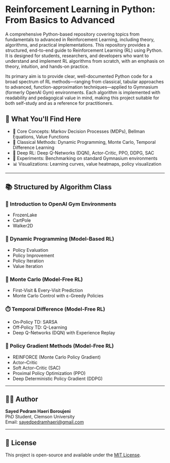# Reinforcement Learning in Python: From Basics to Advanced

A comprehensive Python-based repository covering topics from fundamentals to advanced in Reinforcement Learning, including theory, algorithms, and practical implementations. This repository provides a structured, end-to-end guide to Reinforcement Learning (RL) using Python. It is designed for students, researchers, and developers who want to understand and implement RL algorithms from scratch, with an emphasis on theory, intuition, and hands-on practice.

Its primary aim is to provide clear, well-documented Python code for a broad spectrum of RL methods—ranging from classical, tabular approaches to advanced, function-approximation techniques—applied to Gymnasium (formerly OpenAI Gym) environments. Each algorithm is implemented with readability and pedagogical value in mind, making this project suitable for both self-study and as a reference for practitioners.

## 📌 What You'll Find Here

- 📖 Core Concepts: Markov Decision Processes (MDPs), Bellman Equations, Value Functions  
- 🧠 Classical Methods: Dynamic Programming, Monte Carlo, Temporal Difference Learning  
- 🚀 Deep RL: Deep Q-Networks (DQN), Actor-Critic, PPO, DDPG, SAC  
- 🧪 Experiments: Benchmarking on standard Gymnasium environments  
- 📊 Visualizations: Learning curves, value heatmaps, policy visualization

---

## 📚 Structured by Algorithm Class

### 🧱 Introduction to OpenAI Gym Environments
- FrozenLake  
- CartPole  
- Walker2D  

### 🧮 Dynamic Programming (Model-Based RL)
- Policy Evaluation  
- Policy Improvement  
- Policy Iteration  
- Value Iteration  

### 🎲 Monte Carlo (Model-Free RL)
- First-Visit & Every-Visit Prediction  
- Monte Carlo Control with ε-Greedy Policies  

### ⏱️ Temporal Difference (Model-Free RL)
- On‐Policy TD: SARSA  
- Off‐Policy TD: Q-Learning  
- Deep Q-Networks (DQN) with Experience Replay  

### 🎯 Policy Gradient Methods (Model-Free RL)
- REINFORCE (Monte Carlo Policy Gradient)  
- Actor–Critic  
- Soft Actor–Critic (SAC)  
- Proximal Policy Optimization (PPO)  
- Deep Deterministic Policy Gradient (DDPG)  

---

## 🧑‍💻 Author

**Sayed Pedram Haeri Boroujeni**  
PhD Student, Clemson University  
Email: sayedpedramhaeri@gmail.com

---

## 📄 License

This project is open-source and available under the [MIT License](LICENSE).

